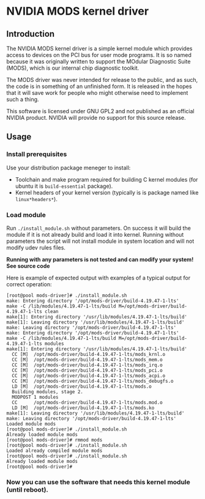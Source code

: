 # NVIDIA MODS kernel driver

## Introduction

The NVIDIA MODS kernel driver is a simple kernel module which provides
access to devices on the PCI bus for user mode programs.  It is so named
because it was originally written to support the MOdular Diagnostic Suite
(MODS), which is our internal chip diagnostic toolkit.

The MODS driver was never intended for release to the public, and as such,
the code is in something of an unfinished form.  It is released in the hopes
that it will save work for people who might otherwise need to implement such
a thing.

This software is licensed under GNU GPL2 and not published as an official NVIDIA product.
NVIDIA will provide no support for this source release.

## Usage

### Install prerequisites
Use your distribution package meneger to install:

* Toolchain and make program required for building C kernel modules (for ubuntu it is `build-essential` package).
* Kernel headers of your kernel version (typically is is package named like `linux*headers*`).

### Load module
Run `./install_module.sh` without parameters.
On success it will build the module if it is not already build and load it into kernel.
Running without parameters the script will not install module in system location and will not modify udev rules files.

**Running with any parameters is not tested and can modify your system! See source code**

Here is example of expected output with examples of a typical output for correct operation:
```
[root@pool mods-driver]# ./install_module.sh
make: Entering directory '/opt/mods-driver/build-4.19.47-1-lts'
make -C /lib/modules/4.19.47-1-lts/build M=/opt/mods-driver/build-4.19.47-1-lts clean
make[1]: Entering directory '/usr/lib/modules/4.19.47-1-lts/build'
make[1]: Leaving directory '/usr/lib/modules/4.19.47-1-lts/build'
make: Leaving directory '/opt/mods-driver/build-4.19.47-1-lts'
make: Entering directory '/opt/mods-driver/build-4.19.47-1-lts'
make -C /lib/modules/4.19.47-1-lts/build M=/opt/mods-driver/build-4.19.47-1-lts modules
make[1]: Entering directory '/usr/lib/modules/4.19.47-1-lts/build'
  CC [M]  /opt/mods-driver/build-4.19.47-1-lts/mods_krnl.o
  CC [M]  /opt/mods-driver/build-4.19.47-1-lts/mods_mem.o
  CC [M]  /opt/mods-driver/build-4.19.47-1-lts/mods_irq.o
  CC [M]  /opt/mods-driver/build-4.19.47-1-lts/mods_pci.o
  CC [M]  /opt/mods-driver/build-4.19.47-1-lts/mods_acpi.o
  CC [M]  /opt/mods-driver/build-4.19.47-1-lts/mods_debugfs.o
  LD [M]  /opt/mods-driver/build-4.19.47-1-lts/mods.o
  Building modules, stage 2.
  MODPOST 1 modules
  CC      /opt/mods-driver/build-4.19.47-1-lts/mods.mod.o
  LD [M]  /opt/mods-driver/build-4.19.47-1-lts/mods.ko
make[1]: Leaving directory '/usr/lib/modules/4.19.47-1-lts/build'
make: Leaving directory '/opt/mods-driver/build-4.19.47-1-lts'
Loaded module mods
[root@pool mods-driver]# ./install_module.sh
Already loaded module mods
[root@pool mods-driver]# rmmod mods
[root@pool mods-driver]# ./install_module.sh
Loaded already compiled module mods
[root@pool mods-driver]# ./install_module.sh
Already loaded module mods
[root@pool mods-driver]#

```

### Now you can use the software that needs this kernel module (until reboot).
